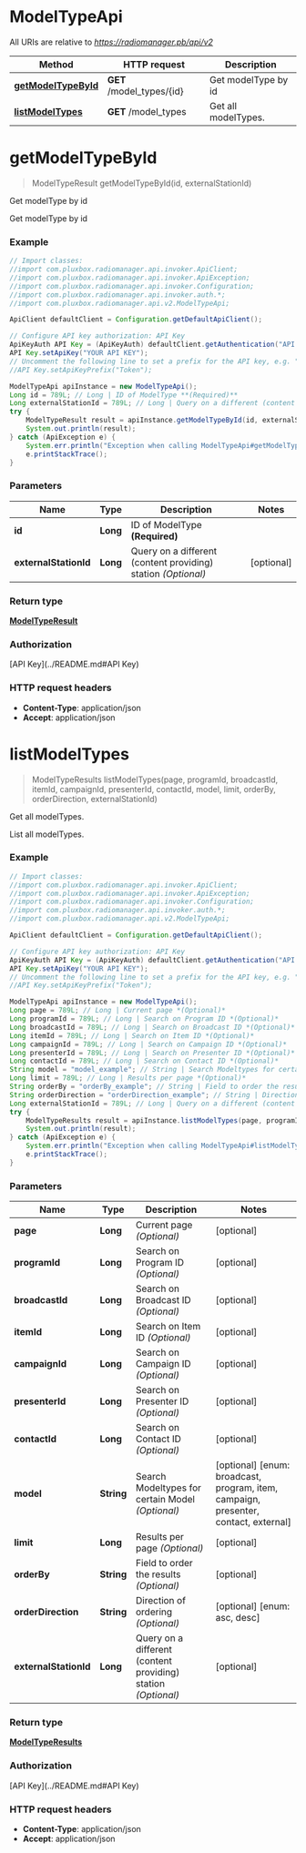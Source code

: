 # ModelTypeApi

All URIs are relative to *https://radiomanager.pb/api/v2*

Method | HTTP request | Description
------------- | ------------- | -------------
[**getModelTypeById**](ModelTypeApi.md#getModelTypeById) | **GET** /model_types/{id} | Get modelType by id
[**listModelTypes**](ModelTypeApi.md#listModelTypes) | **GET** /model_types | Get all modelTypes.


<a name="getModelTypeById"></a>
# **getModelTypeById**
> ModelTypeResult getModelTypeById(id, externalStationId)

Get modelType by id

Get modelType by id

### Example
```java
// Import classes:
//import com.pluxbox.radiomanager.api.invoker.ApiClient;
//import com.pluxbox.radiomanager.api.invoker.ApiException;
//import com.pluxbox.radiomanager.api.invoker.Configuration;
//import com.pluxbox.radiomanager.api.invoker.auth.*;
//import com.pluxbox.radiomanager.api.v2.ModelTypeApi;

ApiClient defaultClient = Configuration.getDefaultApiClient();

// Configure API key authorization: API Key
ApiKeyAuth API Key = (ApiKeyAuth) defaultClient.getAuthentication("API Key");
API Key.setApiKey("YOUR API KEY");
// Uncomment the following line to set a prefix for the API key, e.g. "Token" (defaults to null)
//API Key.setApiKeyPrefix("Token");

ModelTypeApi apiInstance = new ModelTypeApi();
Long id = 789L; // Long | ID of ModelType **(Required)**
Long externalStationId = 789L; // Long | Query on a different (content providing) station *(Optional)*
try {
    ModelTypeResult result = apiInstance.getModelTypeById(id, externalStationId);
    System.out.println(result);
} catch (ApiException e) {
    System.err.println("Exception when calling ModelTypeApi#getModelTypeById");
    e.printStackTrace();
}
```

### Parameters

Name | Type | Description  | Notes
------------- | ------------- | ------------- | -------------
 **id** | **Long**| ID of ModelType **(Required)** |
 **externalStationId** | **Long**| Query on a different (content providing) station *(Optional)* | [optional]

### Return type

[**ModelTypeResult**](ModelTypeResult.md)

### Authorization

[API Key](../README.md#API Key)

### HTTP request headers

 - **Content-Type**: application/json
 - **Accept**: application/json

<a name="listModelTypes"></a>
# **listModelTypes**
> ModelTypeResults listModelTypes(page, programId, broadcastId, itemId, campaignId, presenterId, contactId, model, limit, orderBy, orderDirection, externalStationId)

Get all modelTypes.

List all modelTypes.

### Example
```java
// Import classes:
//import com.pluxbox.radiomanager.api.invoker.ApiClient;
//import com.pluxbox.radiomanager.api.invoker.ApiException;
//import com.pluxbox.radiomanager.api.invoker.Configuration;
//import com.pluxbox.radiomanager.api.invoker.auth.*;
//import com.pluxbox.radiomanager.api.v2.ModelTypeApi;

ApiClient defaultClient = Configuration.getDefaultApiClient();

// Configure API key authorization: API Key
ApiKeyAuth API Key = (ApiKeyAuth) defaultClient.getAuthentication("API Key");
API Key.setApiKey("YOUR API KEY");
// Uncomment the following line to set a prefix for the API key, e.g. "Token" (defaults to null)
//API Key.setApiKeyPrefix("Token");

ModelTypeApi apiInstance = new ModelTypeApi();
Long page = 789L; // Long | Current page *(Optional)*
Long programId = 789L; // Long | Search on Program ID *(Optional)*
Long broadcastId = 789L; // Long | Search on Broadcast ID *(Optional)*
Long itemId = 789L; // Long | Search on Item ID *(Optional)*
Long campaignId = 789L; // Long | Search on Campaign ID *(Optional)*
Long presenterId = 789L; // Long | Search on Presenter ID *(Optional)*
Long contactId = 789L; // Long | Search on Contact ID *(Optional)*
String model = "model_example"; // String | Search Modeltypes for certain Model *(Optional)*
Long limit = 789L; // Long | Results per page *(Optional)*
String orderBy = "orderBy_example"; // String | Field to order the results *(Optional)*
String orderDirection = "orderDirection_example"; // String | Direction of ordering *(Optional)*
Long externalStationId = 789L; // Long | Query on a different (content providing) station *(Optional)*
try {
    ModelTypeResults result = apiInstance.listModelTypes(page, programId, broadcastId, itemId, campaignId, presenterId, contactId, model, limit, orderBy, orderDirection, externalStationId);
    System.out.println(result);
} catch (ApiException e) {
    System.err.println("Exception when calling ModelTypeApi#listModelTypes");
    e.printStackTrace();
}
```

### Parameters

Name | Type | Description  | Notes
------------- | ------------- | ------------- | -------------
 **page** | **Long**| Current page *(Optional)* | [optional]
 **programId** | **Long**| Search on Program ID *(Optional)* | [optional]
 **broadcastId** | **Long**| Search on Broadcast ID *(Optional)* | [optional]
 **itemId** | **Long**| Search on Item ID *(Optional)* | [optional]
 **campaignId** | **Long**| Search on Campaign ID *(Optional)* | [optional]
 **presenterId** | **Long**| Search on Presenter ID *(Optional)* | [optional]
 **contactId** | **Long**| Search on Contact ID *(Optional)* | [optional]
 **model** | **String**| Search Modeltypes for certain Model *(Optional)* | [optional] [enum: broadcast, program, item, campaign, presenter, contact, external]
 **limit** | **Long**| Results per page *(Optional)* | [optional]
 **orderBy** | **String**| Field to order the results *(Optional)* | [optional]
 **orderDirection** | **String**| Direction of ordering *(Optional)* | [optional] [enum: asc, desc]
 **externalStationId** | **Long**| Query on a different (content providing) station *(Optional)* | [optional]

### Return type

[**ModelTypeResults**](ModelTypeResults.md)

### Authorization

[API Key](../README.md#API Key)

### HTTP request headers

 - **Content-Type**: application/json
 - **Accept**: application/json

